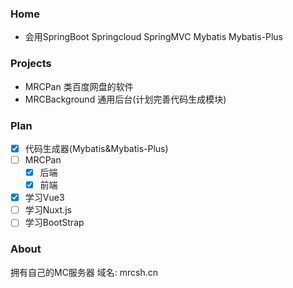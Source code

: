 ### Home

- 会用SpringBoot Springcloud SpringMVC Mybatis Mybatis-Plus

### Projects

- MRCPan 类百度网盘的软件
- MRCBackground 通用后台(计划完善代码生成模块)

### Plan

- [x] 代码生成器(Mybatis&Mybatis-Plus)
- [ ] MRCPan
  - [X] 后端
  - [X] 前端
- [X] 学习Vue3
- [ ] 学习Nuxt.js
- [ ] 学习BootStrap

### About

拥有自己的MC服务器
域名: mrcsh.cn


